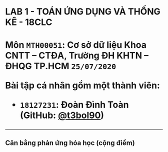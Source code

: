 <h1>LAB 1 - TOÁN ỨNG DỤNG VÀ THỐNG KÊ - 18CLC<h1/>

Môn `MTH00051`: Cơ sở dữ liệu
Khoa CNTT – CTĐA, Trường ĐH KHTN – ĐHQG TP.HCM
`25/07/2020`

Bài tập cá nhân gồm một thành viên:
-   `18127231`: Đoàn Đình Toàn (GitHub: [@t3bol90](https://github.com/t3bol90))

---

## Cân bằng phản ứng hóa học (cộng điểm)
